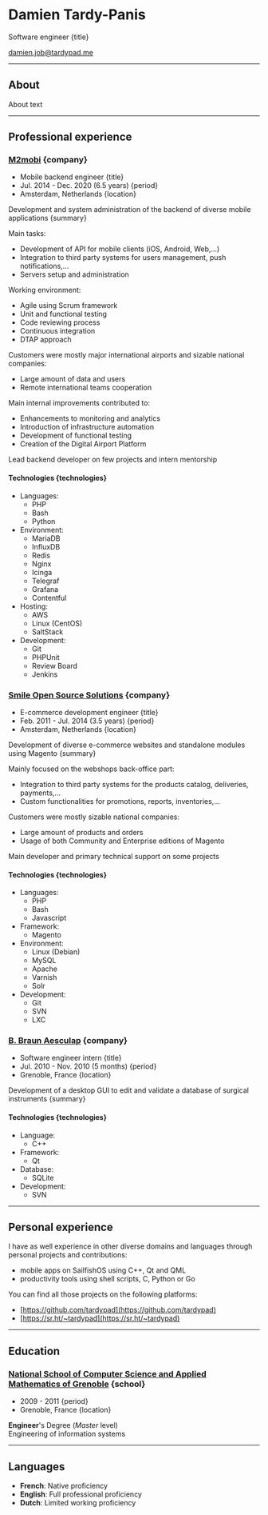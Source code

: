 Damien Tardy-Panis
===

Software engineer {title}

[damien.job@tardypad.me](mailto:damien.job@tardypad.me)

* * *

About
---

About text

* * *

Professional experience
---

### [M2mobi](https://www.m2mobi.com/en) {company}

- Mobile backend engineer           {title}
- Jul. 2014 - Dec. 2020 (6.5 years) {period}
- Amsterdam, Netherlands            {location}

Development and system administration of the backend of diverse mobile applications {summary}

Main tasks:
- Development of API for mobile clients (iOS, Android, Web,...)
- Integration to third party systems for users management, push notifications,...
- Servers setup and administration

Working environment:
- Agile using Scrum framework
- Unit and functional testing
- Code reviewing process
- Continuous integration
- DTAP approach

Customers were mostly major international airports and sizable national companies:
- Large amount of data and users
- Remote international teams cooperation

Main internal improvements contributed to:
- Enhancements to monitoring and analytics
- Introduction of infrastructure automation
- Development of functional testing
- Creation of the Digital Airport Platform

Lead backend developer on few projects and intern mentorship

#### Technologies {technologies}

* Languages:
  - PHP
  - Bash
  - Python
* Environment:
  - MariaDB
  - InfluxDB
  - Redis
  - Nginx
  - Icinga
  - Telegraf
  - Grafana
  - Contentful
* Hosting:
  - AWS
  - Linux (CentOS)
  - SaltStack
* Development:
  - Git
  - PHPUnit
  - Review Board
  - Jenkins

### [Smile Open Source Solutions](https://www.smile.eu/en) {company}

- E-commerce development engineer   {title}
- Feb. 2011 - Jul. 2014 (3.5 years) {period}
- Amsterdam, Netherlands            {location}

Development of diverse e-commerce websites and standalone modules using Magento {summary}

Mainly focused on the webshops back-office part:
- Integration to third party systems for the products catalog, deliveries, payments,...
- Custom functionalities for promotions, reports, inventories,...

Customers were mostly sizable national companies:
- Large amount of products and orders
- Usage of both Community and Enterprise editions of Magento

Main developer and primary technical support on some projects

#### Technologies {technologies}

* Languages:
  - PHP
  - Bash
  - Javascript
* Framework:
  - Magento
* Environment:
  - Linux (Debian)
  - MySQL
  - Apache
  - Varnish
  - Solr
* Development:
  - Git
  - SVN
  - LXC

### [B. Braun Aesculap](https://surgical-instruments.bbraun.com/) {company}

- Software engineer intern         {title}
- Jul. 2010 - Nov. 2010 (5 months) {period}
- Grenoble, France                 {location}

Development of a desktop GUI to edit and validate a database of surgical instruments {summary}

#### Technologies {technologies}

* Language:
  - C++
* Framework:
  - Qt
* Database:
  - SQLite
* Development:
  - SVN

* * *

Personal experience
---

I have as well experience in other diverse domains and languages through personal projects and contributions:
- mobile apps on SailfishOS using C++, Qt and QML
- productivity tools using shell scripts, C, Python or Go

You can find all those projects on the following platforms:
- [https://github.com/tardypad](https://github.com/tardypad)
- [https://sr.ht/~tardypad](https://sr.ht/~tardypad)

* * *

Education
---

### [National School of Computer Science and Applied Mathematics of Grenoble](https://ensimag.grenoble-inp.fr/en) {school}

- 2009 - 2011      {period}
- Grenoble, France {location}

**Engineer**'s Degree (_Master_ level)  
Engineering of information systems

* * *

Languages
---

- **French**: Native proficiency
- **English**: Full professional proficiency
- **Dutch**: Limited working proficiency

